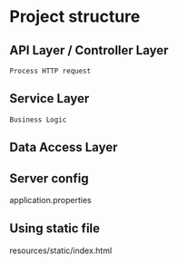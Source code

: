# Project structure

## API Layer / Controller Layer
    Process HTTP request
    
## Service Layer 
    Business Logic
    
    
## Data Access Layer
    
    
    
## Server config
application.properties

## Using static file
resources/static/index.html
